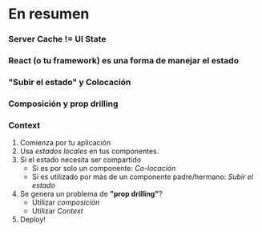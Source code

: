 
# En resumen

### Server Cache != UI State 

### React (o tu framework) es una forma de manejar el estado 

### "Subir el estado" y Colocación

### Composición y prop drilling

### Context 




1. Comienza por tu  aplicación
2. Usa *estados locales* en tus componentes.
3. Si el estado necesita ser compartido
    - Si es por solo un componente: *Co-locación*
    - Si es utilizado por más de un componente padre/hermano: *Subir el estado*
4. Se genera un problema de **"prop drilling"**?
    - Utilizar *composición*
    - Utilizar *Context*
5. Deploy!
